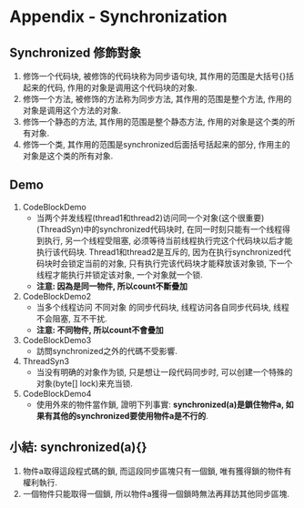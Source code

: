 # Appendix - Synchronization

## Synchronized 修飾對象
1. 修饰一个代码块, 被修饰的代码块称为同步语句块, 其作用的范围是大括号{}括起来的代码, 作用的对象是调用这个代码块的对象.
1. 修饰一个方法, 被修饰的方法称为同步方法, 其作用的范围是整个方法, 作用的对象是调用这个方法的对象.
1. 修饰一个静态的方法, 其作用的范围是整个静态方法, 作用的对象是这个类的所有对象.
1. 修饰一个类, 其作用的范围是synchronized后面括号括起来的部分, 作用主的对象是这个类的所有对象. 

## Demo
1. CodeBlockDemo
	* 当两个并发线程(thread1和thread2)访问同一个对象(这个很重要)(ThreadSyn)中的synchronized代码块时, 在同一时刻只能有一个线程得到执行, 另一个线程受阻塞, 必须等待当前线程执行完这个代码块以后才能执行该代码块. Thread1和thread2是互斥的, 因为在执行synchronized代码块时会锁定当前的对象, 只有执行完该代码块才能释放该对象锁, 下一个线程才能执行并锁定该对象, 一个对象就一个锁.
	* __注意: 因為是同一物件, 所以count不斷疊加__
1. CodeBlockDemo2
	* 当多个线程访问 不同对象 的同步代码块, 线程访问各自同步代码块, 线程不会阻塞, 互不干扰.
	* __注意: 不同物件, 所以count不會疊加__
1. CodeBlockDemo3
	* 訪問synchronized之外的代碼不受影響.
1. ThreadSyn3
	* 当没有明确的对象作为锁, 只是想让一段代码同步时, 可以创建一个特殊的对象(byte[] lock)来充当锁.
1. CodeBlockDemo4
	* 使用外來的物件當作鎖, 證明下列事實: __synchronized(a)是鎖住物件a, 如果有其他的synchronized要使用物件a是不行的__.
	
## 小結: synchronized(a){}
1. 物件a取得這段程式碼的鎖, 而這段同步區塊只有一個鎖, 唯有獲得鎖的物件有權利執行.
1. 一個物件只能取得一個鎖, 所以物件a獲得一個鎖時無法再拜訪其他同步區塊. 

